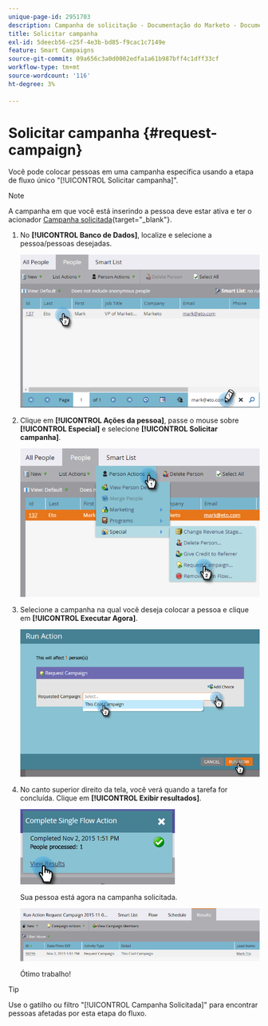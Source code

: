 ```yaml
---
unique-page-id: 2951703
description: Campanha de solicitação - Documentação do Marketo - Documentação do produto
title: Solicitar campanha
exl-id: 5deecb56-c25f-4e3b-bd85-f9cac1c7149e
feature: Smart Campaigns
source-git-commit: 09a656c3a0d0002edfa1a61b987bff4c1dff33cf
workflow-type: tm+mt
source-wordcount: '116'
ht-degree: 3%

---
```


# Solicitar campanha {#request-campaign}

Você pode colocar pessoas em uma campanha específica usando a etapa de fluxo único &quot;[!UICONTROL Solicitar campanha]&quot;.

>[!NOTE]
>
>A campanha em que você está inserindo a pessoa deve estar ativa e ter o acionador [Campanha solicitada](/help/marketo/product-docs/core-marketo-concepts/smart-campaigns/using-smart-campaigns/setting-up-a-trigger-smart-campaign-for-sales-using-campaign-is-requested.md){target="_blank"}.

1. No **[!UICONTROL Banco de Dados]**, localize e selecione a pessoa/pessoas desejadas.

   ![](assets/request-campaign-1.png)

1. Clique em **[!UICONTROL Ações da pessoa]**, passe o mouse sobre **[!UICONTROL Especial]** e selecione **[!UICONTROL Solicitar campanha]**.

   ![](assets/request-campaign-2.png)

1. Selecione a campanha na qual você deseja colocar a pessoa e clique em **[!UICONTROL Executar Agora]**.

   ![](assets/request-campaign-3.png)

1. No canto superior direito da tela, você verá quando a tarefa for concluída. Clique em **[!UICONTROL Exibir resultados]**.

   ![](assets/request-campaign-4.png)

   Sua pessoa está agora na campanha solicitada.

   ![](assets/request-campaign-5.png)

   Ótimo trabalho!

>[!TIP]
>
>Use o gatilho ou filtro &quot;[!UICONTROL Campanha Solicitada]&quot; para encontrar pessoas afetadas por esta etapa do fluxo.

